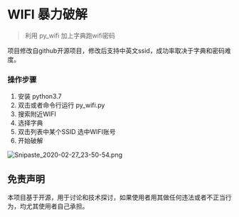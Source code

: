 # WIFI 暴力破解

> 利用 py_wifi 加上字典跑wifi密码

项目修改自github开源项目，修改后支持中英文ssid，成功率取决于字典和密码难度。

### 操作步骤

1. 安装 python3.7
2. 双击或者命令行运行 py_wifi.py
3. 搜索附近WIFI
4. 选择字典
5. 双击列表中某个SSID 选中WIFI账号
6. 开始破解

![Snipaste_2020-02-27_23-50-54.png](https://user-gold-cdn.xitu.io/2020/2/27/170875d14d70734d?w=979&h=512&f=png&s=43602)

## 免责声明

本项目基于开源，用于讨论和技术探讨，如果使用者用其做任何违法或者不正当行为，均尤其使用者自己承担。